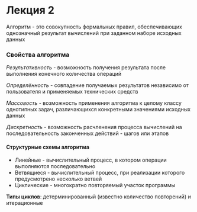 # Лекция 2

Алгоритм - это совокупность формальных правил, обеспечивающих однозначный результат вычислений при
заданном наборе исходных данных

### Свойства алгоритма

_Результативность_ - возможность получения результата после выполнения конечного количества операций

_Определённость_ - совпадение получаемых результатов независимо от пользователя и применяемых
технических средств

_Массовость_ - возможность применения алгоритма к целому классу однотипных задач, различающихся
конкретными значениями исходных данных

_Дискретность_ - возможность расчленения процесса вычислений на последовательность законченных
действий - шагов или этапов

#### Структурные схемы алгоритма

- Линейные - вычислительный процесс, в котором операции выполняются последовательно
- Ветвящиеся - вычислительный процесс, при реализации которого предусмотрено несколько ветвей
- Циклические - многократно повторяемый участок программы

**Типы циклов**: детерминированный (известно количество повторений) и итерационные
